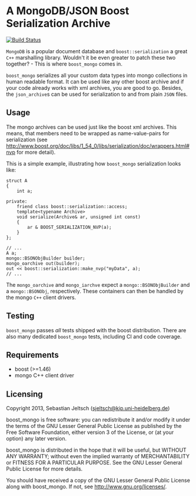 # A MongoDB/JSON Boost Serialization Archive

[![Build Status](https://travis-ci.org/ignatz/boost_mongo.png?branch=master)](https://travis-ci.org/ignatz/boost_mongo)

`MongoDB` is a popular document database and `boost::serialization` a great
`C++` marshalling library. Wouldn't it be even greater to patch these two
together? - This is where `boost_mongo` comes in.

`boost_mongo` serializes all your custom data types into mongo collections in
human readable format.
It can be used like any other boost archive and if your code already works with
xml archives, you are good to go.
Besides, the `json_archive`s can be used for serialization to and from plain
`JSON` files.

## Usage
The mongo archives can be used just like the boost xml archives. This means,
that members need to be wrapped as name-value-pairs for serialization (see
http://www.boost.org/doc/libs/1_54_0/libs/serialization/doc/wrappers.html#nvp
for more detail).

This is a simple example, illustrating how `boost_mongo` serialization looks
like:

	struct A
	{
		int a;
	
	private:
		friend class boost::serialization::access;
		template<typename Archive>
		void serialize(Archive& ar, unsigned int const)
		{
			ar & BOOST_SERIALIZATION_NVP(a);
		}
	};
	
	// ...
	A a;
	mongo::BSONObjBuilder builder;
	mongo_oarchive out(builder);
	out << boost::serialization::make_nvp("myData", a);
	// ...

The `mongo_oarchive` and `mongo_iarchve` expect a `mongo::BSONObjBuilder` and a
`mongo::BSONObj`, respectively. These containers can then be handled by the
mongo `C++` client drivers.

## Testing
`boost_mongo` passes *all* tests shipped with the boost distribution.
There are also many dedicated `boost_mongo` tests, including CI and code
coverage.

## Requirements
* boost (>=1.46)
* mongo C++ client driver

## Licensing
Copyright 2013, Sebastian Jeltsch (sjeltsch@kip.uni-heidelberg.de)

boost_mongo is free software: you can redistribute it and/or modify
it under the terms of the GNU Lesser General Public License as published
by the Free Software Foundation, either version 3 of the License, or
(at your option) any later version.

boost_mongo is distributed in the hope that it will be useful,
but WITHOUT ANY WARRANTY; without even the implied warranty of
MERCHANTABILITY or FITNESS FOR A PARTICULAR PURPOSE.  See the
GNU Lesser General Public License for more details.

You should have received a copy of the GNU Lesser General Public License
along with boost_mongo.  If not, see <http://www.gnu.org/licenses/>.
